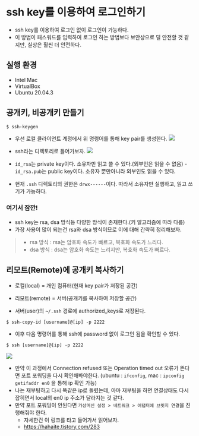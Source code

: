 # ssh key를 이용하여 로그인하기
- ssh key를 이용하여 로그인 없이 로그인이 가능하다.
- 이 방법이 패스워드를 입력하여 로그인 하는 방법보다 보안상으로 덜 안전할 것 같지만, 실상은 훨씬 더 안전하다.

## 실행 환경
- Intel Mac
- VirtualBox
- Ubuntu 20.04.3

## 공개키, 비공개키 만들기
```
$ ssh-keygen
```

- 우선 로컬 클라이언트 계정에서 위 명령어를 통해 key pair를 생성한다.
![](https://images.velog.io/images/nathan29849/post/7532ff75-6938-4bb1-b1c8-db17861de989/image.png)


- ssh라는 디렉토리로 들어가보자.
![](https://images.velog.io/images/nathan29849/post/64602726-b7ae-40d6-a354-fe75ee338d50/image.png)

- `id_rsa`는 private key이다. 소유자만 읽고 쓸 수 있다.(외부인은 읽을 수 없음)
-`id_rsa.pub`는 public key이다. 소유자 뿐만아니라 외부인도 읽을 수 있다.
- 현재 `.ssh` 디렉토리의 권한은 `drwx------`이다. 따라서 소유자만 실행하고, 읽고 쓰기가 가능하다. 

### 여기서 잠깐!
- ssh key는 rsa, dsa 방식등 다양한 방식이 존재한다.(키 알고리즘에 따라 다름)
- 가장 사용이 많이 되는건 rsa와 dsa 방식이므로 이에 대해 간략히 정리해보자.

> - rsa 방식 : rsa는 암호화 속도가 빠르고, 복호화 속도가 느리다.
> - dsa 방식 : dsa는 암호화 속도는 느리지만, 복호화 속도가 빠르다.

## 리모트(Remote)에 공개키 복사하기
- 로컬(local) = 개인 컴퓨터(현재 key pair가 저장된 공간)
- 리모트(remote) = 서버(공개키를 복사하여 저장할 공간)

- 서버(user)의 `~/.ssh` 경로에 authorized_keys로 저장된다.
```
$ ssh-copy-id [username]@[ip] -p 2222
```


- 이후 다음 명령어를 통해 ssh에 password 없이 로그인 됨을 확인할 수 있다.
```
$ ssh [username]@[ip] -p 2222
```

![](https://images.velog.io/images/nathan29849/post/2ac81042-bcab-41b7-8078-8e0841552934/image.png)

- 만약 이 과정에서 Connection refused 또는 Operation timed out 오류가 뜬다면 포트 포워딩을 다시 확인해봐야한다. (ubuntu : `ifconfig`, mac : `ipconfig getifaddr en0` 을 통해 ip 확인 가능)
- 나는 재부팅하고 다시 똑같은 ip로 돌렸는데, 아마 재부팅을 하면 연결상태도 다시 잡히면서 local의 en0 ip 주소가 달라지는 것 같다.
- 만약 포트 포워딩이 안된다면 `가상머신 설정 > 네트워크 > 어댑터에 브릿지 연결`을 진행해줘야 한다.
   - 자세한건 이 링크를 타고 들어가서 읽어보자.
   - https://hahaite.tistory.com/283